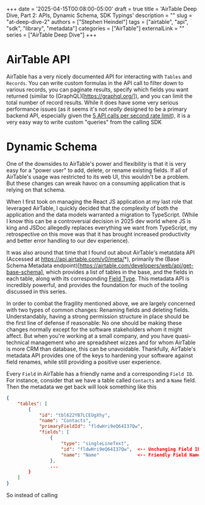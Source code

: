 +++
date = '2025-04-15T00:08:00-05:00'
draft = true
title = 'AirTable Deep Dive, Part 2: APIs, Dynamic Schema, SDK Typings'
description = ""
slug = "at-deep-dive-2"
authors = ["Stephen Heindel"]
tags = ["airtable", "api", "sdk", "library", "metadata"]
categories = ["AirTable"]
externalLink = ""
series = ["AirTable Deep Dive"]
+++

# AirTable API

AirTable has a very nicely documented API for interacting with `Tables` and `Records`. You can write custom formulas in the API call to filter down to various records, you can paginate results, specify which fields you want returned (similar to (GraphQL)[https://graphql.org/]), and you can limit the total number of record results. While it does have some very serious performance issues (as it seems it's not *really* designed to be a primary backend API, especially given the [5 API calls per second rate limit](https://airtable.com/developers/web/api/rate-limits)), it is a very easy way to write custom "queries" from the calling SDK

# Dynamic Schema

One of the downsides to AirTable's power and flexibility is that it is very easy for a "power user" to add, delete, or rename existing fields. If all of AirTable's usage was restricted to its web UI, this wouldn't be a problem. But these changes can wreak havoc on a consuming application that is relying on that schema.

When I first took on managing the React JS application at my last role that leveraged AirTable, I quickly decided that the complexity of both the application and the data models warranted a migration to TypeScript. (While I know this can be a controversial decision in 2025 dev world where JS is king and JSDoc allegedly replaces everything we want from TypeScript, my retrospective on this move was that it has brought increased productivity and better error handling to our dev experience).

It was also around that time that I found out about AirTable's metatdata API (Accessed at https://api.airtable.com/v0/meta/*), primarily the (Base Schema Metadata endpoint)[https://airtable.com/developers/web/api/get-base-schema], which provides a list of tables in the base, and the fields in each table, along with its corresponding [Field Type](https://airtable.com/developers/web/api/field-model). This metadata API is incredibly powerful, and provides the foundation for much of the tooling discussed in this series. 

In order to combat the fragility mentioned above, we are largely concerned with two types of common changes: Renaming fields and deleting fields. Understandably, having a strong permission structure in place should be the first line of defense if reasonable: No one should be making these changes normally except for the software stakeholders whom it might affect. But when you're working at a small company, and you have quasi-technical management who are spreadsheet wizzes and for whom AirTable is more CRM than database, this can be unavoidable. Thankfully, AirTable's metadata API provides one of the keys to hardening your software against field renames, while still providing a positive user experience.

Every `Field` in AirTable has a friendly name and a corresponding `Field ID`. For instance, consider that we have a table called `Contacts` and a `Name` field. Then the metadata we get back will look something like this

```json
{
    "tables": [
        {
            "id": "tbl622YB7LCEUgXhy",
            "name": "Contacts",
            "primaryFieldId": "fldwHri9eQ64I37Qw",
            "fields": [
                {
                    "type": "singleLineText",
                    "id": "fldwHri9eQ64I37Qw",  <-- Unchanging Field ID
                    "name": "Name"              <-- Friendly Field Name
                },
                ...
        }
    ]
}
```

So instead of calling 